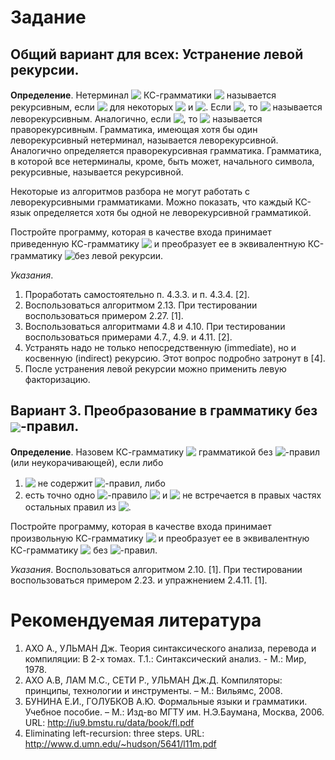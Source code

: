 # Задание

## Общий вариант для всех: Устранение левой рекурсии.

**Определение**. Нетерминал <!-- $A$ --> <img style="transform: translateY(0.1em); background: white;" src="https://render.githubusercontent.com/render/math?math=A"> КС-грамматики <!-- $G = (N, \Sigma, P, S)$ --> <img style="transform: translateY(0.1em); background: white;" src="https://render.githubusercontent.com/render/math?math=G%20%3D%20(N%2C%20%5CSigma%2C%20P%2C%20S)"> называется рекурсивным, если <!-- $A \Rightarrow^+ \alpha A \beta$ --> <img style="transform: translateY(0.1em); background: white;" src="https://render.githubusercontent.com/render/math?math=A%20%5CRightarrow%5E%2B%20%5Calpha%20A%20%5Cbeta">
для некоторых <!-- $\alpha$ --> <img style="transform: translateY(0.1em); background: white;" src="https://render.githubusercontent.com/render/math?math=%5Calpha"> и <!-- $\beta$ --> <img style="transform: translateY(0.1em); background: white;" src="https://render.githubusercontent.com/render/math?math=%5Cbeta">. Если <!-- $\alpha = \varepsilon$ --> <img style="transform: translateY(0.1em); background: white;" src="https://render.githubusercontent.com/render/math?math=%5Calpha%20%3D%20%5Cvarepsilon">, то <!-- $A$ --> <img style="transform: translateY(0.1em); background: white;" src="https://render.githubusercontent.com/render/math?math=A"> называется леворекурсивным. Аналогично, если <!-- $\beta = \varepsilon$ --> <img style="transform: translateY(0.1em); background: white;" src="https://render.githubusercontent.com/render/math?math=%5Cbeta%20%3D%20%5Cvarepsilon">, то <!-- $A$ --> <img style="transform: translateY(0.1em); background: white;" src="https://render.githubusercontent.com/render/math?math=A">
называется праворекурсивным. Грамматика, имеющая хотя бы один леворекурсивный нетерминал, называется
леворекурсивной. Аналогично определяется праворекурсивная грамматика. Грамматика, в которой все
нетерминалы, кроме, быть может, начального символа, рекурсивные, называется рекурсивной.

Некоторые из алгоритмов разбора не могут работать с леворекурсивными грамматиками. Можно показать,
что каждый КС-язык определяется хотя бы одной не леворекурсивной грамматикой.

Постройте программу, которая в качестве входа принимает приведенную КС-грамматику <!-- $G = (N, \Sigma, P, S)$ --> <img style="transform: translateY(0.1em); background: white;" src="https://render.githubusercontent.com/render/math?math=G%20%3D%20(N%2C%20%5CSigma%2C%20P%2C%20S)"> и 
преобразует ее в эквивалентную КС-грамматику <!-- $G'$ --> <img style="transform: translateY(0.1em); background: white;" src="https://render.githubusercontent.com/render/math?math=G'">без левой рекурсии.

*Указания*.

1. Проработать самостоятельно п. 4.3.3. и п. 4.3.4. \[2\].
2. Воспользоваться алгоритмом 2.13. При тестировании воспользоваться примером 2.27. \[1\].
3. Воспользоваться алгоритмами 4.8 и 4.10. При тестировании воспользоваться примерами 4.7., 4.9. и 4.11. \[2\].
4. Устранять надо не только непосредственную (immediate), но и косвенную (indirect) рекурсию. Этот 
вопрос подробно затронут в \[4\]. 
5. После устранения левой рекурсии можно применить левую факторизацию.

## Вариант 3. Преобразование в грамматику без <!-- $\varepsilon$ --> <img style="transform: translateY(0.1em); background: white;" src="https://render.githubusercontent.com/render/math?math=%5Cvarepsilon">-правил.

**Определение**. Назовем КС-грамматику <!-- $G = (N, \Sigma, P, S)$ --> <img style="transform: translateY(0.1em); background: white;" src="https://render.githubusercontent.com/render/math?math=G%20%3D%20(N%2C%20%5CSigma%2C%20P%2C%20S)"> грамматикой без <!-- $\varepsilon$ --> <img style="transform: translateY(0.1em); background: white;" src="https://render.githubusercontent.com/render/math?math=%5Cvarepsilon">-правил (или неукорачивающей), 
если либо
1. <!-- $P$ --> <img style="transform: translateY(0.1em); background: white;" src="https://render.githubusercontent.com/render/math?math=P"> не содержит <!-- $\varepsilon$ --> <img style="transform: translateY(0.1em); background: white;" src="https://render.githubusercontent.com/render/math?math=%5Cvarepsilon">-правил, либо
2. есть точно одно <!-- $\varepsilon$ --> <img style="transform: translateY(0.1em); background: white;" src="https://render.githubusercontent.com/render/math?math=%5Cvarepsilon">-правило <!-- $S \rightarrow \varepsilon$ --> <img style="transform: translateY(0.1em); background: white;" src="https://render.githubusercontent.com/render/math?math=S%20%5Crightarrow%20%5Cvarepsilon"> и <!-- $S$ --> <img style="transform: translateY(0.1em); background: white;" src="https://render.githubusercontent.com/render/math?math=S"> не встречается в правых частях остальных правил из <!-- $P$ --> <img style="transform: translateY(0.1em); background: white;" src="https://render.githubusercontent.com/render/math?math=P">.

Постройте программу, которая в качестве входа принимает произвольную КС-грамматику <!-- $G = (N, \Sigma, P, S)$ --> <img style="transform: translateY(0.1em); background: white;" src="https://render.githubusercontent.com/render/math?math=G%20%3D%20(N%2C%20%5CSigma%2C%20P%2C%20S)"> и 
преобразует ее в эквивалентную КС-грамматику <!-- $G' = (N', \Sigma', P', S')$ --> <img style="transform: translateY(0.1em); background: white;" src="https://render.githubusercontent.com/render/math?math=G'%20%3D%20(N'%2C%20%5CSigma'%2C%20P'%2C%20S')"> без <!-- $\varepsilon$ --> <img style="transform: translateY(0.1em); background: white;" src="https://render.githubusercontent.com/render/math?math=%5Cvarepsilon">-правил.

*Указания*. Воспользоваться алгоритмом 2.10. \[1\]. При тестировании воспользоваться примером 2.23. и 
упражнением 2.4.11. \[1\].


# Рекомендуемая литература

1. АХО А., УЛЬМАН Дж. Теория синтаксического анализа, перевода и компиляции: В 2-х томах. Т.1.: 
Синтаксический анализ. - М.: Мир, 1978.
2. АХО А.В, ЛАМ М.С., СЕТИ Р., УЛЬМАН Дж.Д. Компиляторы: принципы, технологии и инструменты. –
М.: Вильямс, 2008.
3. БУНИНА Е.И., ГОЛУБКОВ А.Ю. Формальные языки и грамматики. Учебное пособие. – М.: Изд-во МГТУ 
им. Н.Э.Баумана, Москва, 2006. URL: <http://iu9.bmstu.ru/data/book/fl.pdf>
4. Eliminating left-recursion: three steps. URL: <http://www.d.umn.edu/~hudson/5641/l11m.pdf>